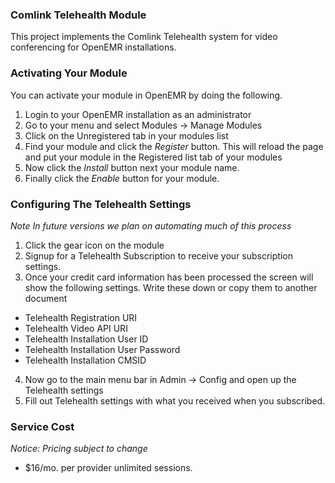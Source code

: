 ### Comlink Telehealth Module

This project implements the Comlink Telehealth system for video conferencing for OpenEMR installations.

### Activating Your Module
You can activate your module in OpenEMR by doing the following.

  1. Login to your OpenEMR installation as an administrator
  2. Go to your menu and select Modules -> Manage Modules
  3. Click on the Unregistered tab in your modules list
  4. Find your module and click the *Register* button.  This will reload the page and put your module in the Registered list tab of your modules
  5. Now click the *Install* button next your module name.
  6. Finally click the *Enable* button for your module.

### Configuring The Telehealth Settings
*Note In future versions we plan on automating much of this process*
  1. Click the gear icon on the module
  2. Signup for a Telehealth Subscription to receive your subscription settings.
  3. Once your credit card information has been processed the screen will show the following settings.  Write these down or copy them to another document
  - Telehealth Registration URI
  - Telehealth Video API URI
  - Telehealth Installation User ID
  - Telehealth Installation User Password
  - Telehealth Installation CMSID
  4. Now go to the main menu bar in Admin -> Config and open up the Telehealth settings
  5. Fill out Telehealth settings with what you received when you subscribed.

### Service Cost
*Notice: Pricing subject to change*
  - $16/mo. per provider unlimited sessions.
